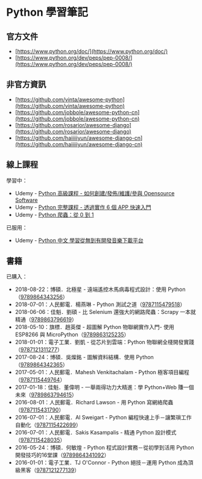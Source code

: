 # Python 學習筆記

## 官方文件

* [https://www.python.org/doc/](https://www.python.org/doc/)
* [https://www.python.org/dev/peps/pep-0008/](https://www.python.org/dev/peps/pep-0008/)

## 非官方資訊

* [https://github.com/vinta/awesome-python](https://github.com/vinta/awesome-python)
* [https://github.com/jobbole/awesome-python-cn](https://github.com/jobbole/awesome-python-cn)
* [https://github.com/rosarior/awesome-django](https://github.com/rosarior/awesome-django)
* [https://github.com/haiiiiiyun/awesome-django-cn](https://github.com/haiiiiiyun/awesome-django-cn)

## 線上課程

學習中：

* Udemy - [Python 高級課程 - 如何創建/發佈/維護/參與 Opensource Software](https://www.udemy.com/python-awesome-tools/)
* Udemy - [Python 完整課程 - 透過實作 6 個 APP 快速入門](https://www.udemy.com/python-6app/)
* Udemy - [Python 爬蟲：從 0 到 1](https://www.udemy.com/python-bug)

已服用：

* Udemy - [Python 中文 學習從無到有開發音樂下載平台](https://www.udemy.com/python-web-development/)

## 書籍

已購入：

* 2018-08-22：博碩．北極星 - 遠端遙控木馬病毒程式設計：使用 Python（[9789864343256](https://www.tenlong.com.tw/products/9789864343256)）
* 2018-07-01：人民郵電．楊燕琳 - Python 測試之道（[9787115479518](https://book.douban.com/subject/30283761/)）
* 2018-06-06：佳魁．劉碩 - 比 Selenium 還強大的網路爬蟲：Scrapy 一本就精通（[9789863796619](https://www.tenlong.com.tw/products/9789863796619)）
* 2018-05-10：旗標．趙英傑 - 超圖解 Python 物聯網實作入門- 使用 ESP8266 與 MicroPython（[9789863125235](https://www.tenlong.com.tw/products/9789863125235)）
* 2018-01-01：電子工業．劉凱 - 從芯片到雲端：Python 物聯網全棧開發實踐（[9787121311277](https://book.douban.com/subject/27176648/)）
* 2017-08-24：博碩．吳燦銘 - 圖解資料結構．使用 Python（[9789864342365](https://www.tenlong.com.tw/products/9789864342365)）
* 2017-05-01：人民郵電．Mahesh Venkitachalam - Python 極客項目編程（[9787115449764](https://book.douban.com/subject/27050630/)）
* 2017-01-18：佳魁．董偉明 - 一舉兩得功力大精進：學 Python+Web 賺一個未來（[9789863794615](https://www.tenlong.com.tw/products/9789863794615)）
* 2016-08-01：人民郵電．Richard Lawson - 用 Python 寫網絡爬蟲（[9787115431790](https://book.douban.com/subject/26869992/)）
* 2016-07-01：人民郵電．Al Sweigart - Python 編程快速上手－讓繁瑣工作自動化（[9787115422699](https://book.douban.com/subject/26836700/)）
* 2016-07-01：人民郵電．Sakis Kasampalis - 精通 Python 設計模式（[9787115428035](https://book.douban.com/subject/26829015/)）
* 2016-05-24：博碩．何敏煌 - Python 程式設計實務－從初學到活用 Python 開發技巧的16堂課（[9789864341092](https://www.tenlong.com.tw/products/9789864341092)）
* 2016-01-01：電子工業．TJ O'Connor - Python 絕技－運用 Python 成為頂級黑客（[9787121277139](https://book.douban.com/subject/26702570/)）



